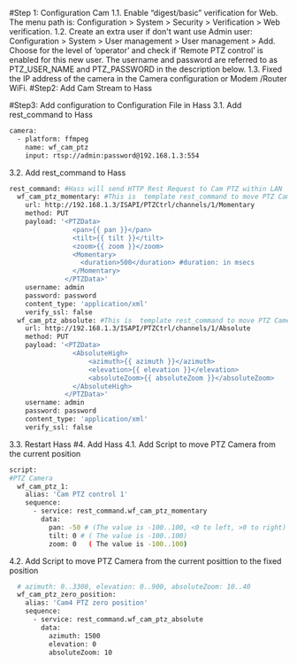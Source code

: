 #Step 1: Configuration Cam
1.1. Enable “digest/basic” verification for Web. The menu path is: Configuration > System > Security > Verification > Web verification.
1.2. Create an extra user if don't want use Admin user: Configuration > System > User management > User management > Add. Choose for the level of ‘operator’ and check if ‘Remote PTZ control’ is enabled for this new user. The username and password are referred to as PTZ_USER_NAME and PTZ_PASSWORD in the description below.
1.3. Fixed the IP address of the camera in the Camera configuration or Modem /Router WiFi.
#Step2: Add Cam Stream to Hass

#Step3: Add configuration to Configuration File in Hass
3.1. Add rest_command to Hass
```sh
camera:
  - platform: ffmpeg
    name: wf_cam_ptz
    input: rtsp://admin:password@192.168.1.3:554     
```
3.2. Add rest_command to Hass
```sh
rest_command: #Hass will send HTTP Rest Request to Cam PTZ within LAN
  wf_cam_ptz_momentary: #This is  template rest_command to move PTZ Camera from the current position
    url: http://192.168.1.3/ISAPI/PTZCtrl/channels/1/Momentary
    method: PUT
    payload: '<PTZData>
              	<pan>{{ pan }}</pan>
              	<tilt>{{ tilt }}</tilt>
              	<zoom>{{ zoom }}</zoom>
              	<Momentary>
                  <duration>500</duration> #duration: in msecs
              	</Momentary>
              </PTZData>'
    username: admin
    password: password
    content_type: 'application/xml'
    verify_ssl: false
  wf_cam_ptz_absolute: #This is  template rest_command to move PTZ Camera to the fixed position
    url: http://192.168.1.3/ISAPI/PTZCtrl/channels/1/Absolute
    method: PUT
    payload: '<PTZData>
              	<AbsoluteHigh>
              	    <azimuth>{{ azimuth }}</azimuth>
              	    <elevation>{{ elevation }}</elevation>
              	    <absoluteZoom>{{ absoluteZoom }}</absoluteZoom>
              	</AbsoluteHigh>
              </PTZData>'
    username: admin
    password: password
    content_type: 'application/xml'
    verify_ssl: false
  ```
3.3. Restart Hass
#4. Add Hass
4.1. Add Script to move PTZ Camera from the current position
```sh
script:
#PTZ Camera
  wf_cam_ptz_1:
    alias: 'Cam PTZ control 1'
    sequence:
      - service: rest_command.wf_cam_ptz_momentary
        data:
          pan: -50 # (The value is -100..100, <0 to left, >0 to right)
          tilt: 0 # ( The value is -100..100) 
          zoom: 0   ( The value is -100..100)
```
4.2. Add Script to move PTZ Camera from the current posittion to the fixed position

```sh
  # azimuth: 0..3300, elevation: 0..900, absoluteZoom: 10..40
  wf_cam_ptz_zero_position:
    alias: 'Cam4 PTZ zero position'
    sequence:
      - service: rest_command.wf_cam_ptz_absolute
        data:
          azimuth: 1500
          elevation: 0
          absoluteZoom: 10
   ```
